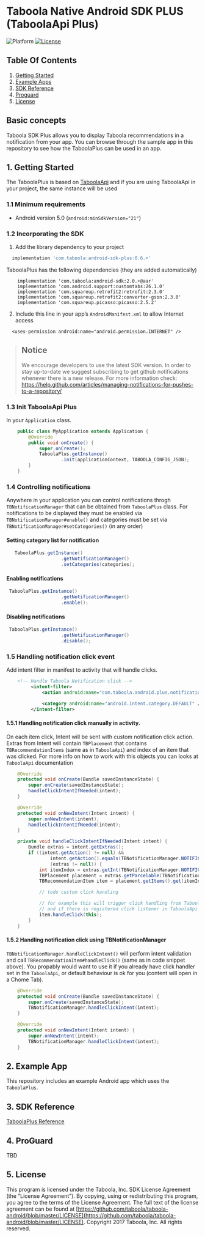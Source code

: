 # Taboola Native Android SDK PLUS (TaboolaApi Plus)
![Platform](https://img.shields.io/badge/Platform-Android-green.svg)
[![License](https://img.shields.io/badge/License%20-Taboola%20SDK%20License-blue.svg)](https://github.com/taboola/taboola-android/blob/master/LICENSE)

## Table Of Contents
1. [Getting Started](#1-getting-started)
2. [Example Apps](#2-example-apps)
3. [SDK Reference](#3-sdk-reference)
4. [Proguard](#4-proguard)
5. [License](#5-license)

## Basic concepts
Taboola SDK Plus allows you to display Taboola recommendations in a notification from your app.
You can browse through the sample app in this repository to see how
the TaboolaPlus can be used in an app.

## 1. Getting Started
The TaboolaPlus is based on [TaboolaApi](https://github.com/taboola/taboola-android-api) and if you are using TaboolaApi in your project, the same instance will be used

### 1.1 Minimum requirements

* Android version 5.0  (```android:minSdkVersion="21"```)

### 1.2 Incorporating the SDK

1. Add the library dependency to your project

  ```groovy
    implementation 'com.taboola:android-sdk-plus:0.6.+'
```
TaboolaPlus has the following dependencies (they are added automatically)
```
    implementation 'com.taboola:android-sdk:2.0.+@aar'
    implementation 'com.android.support:customtabs:26.1.0'
    implementation 'com.squareup.retrofit2:retrofit:2.3.0'
    implementation 'com.squareup.retrofit2:converter-gson:2.3.0'
    implementation 'com.squareup.picasso:picasso:2.5.2'
 ```

2. Include this line in your app’s `AndroidManifest.xml` to allow Internet access
 ```
   <uses-permission android:name="android.permission.INTERNET" />
 ```

> ## Notice
> We encourage developers to use the latest SDK version. In order to stay up-to-date we suggest subscribing to get github notifications whenever there is a new release. For more information check: https://help.github.com/articles/managing-notifications-for-pushes-to-a-repository/

### 1.3 Init TaboolaApi Plus

In your `Application` class.

```java
    public class MyApplication extends Application {
        @Override
        public void onCreate() {
            super.onCreate();
            TaboolaPlus.getInstance()
                    .init(applicationContext, TABOOLA_CONFIG_JSON);
        }
    }
```
### 1.4 Controlling notifications
Anywhere in your application you can control notifications throgh
`TBNotificationManager` that can be obtained from `TaboolaPlus` class.
For notifications to be displayed they must be enabled via `TBNotificationManager#enable()`
and categories must be set via `TBNotificationManager#setCategories()` (in any order)

#### Setting category list for notification
```java
   TaboolaPlus.getInstance()
                    .getNotificationManager()
                    .setCategories(categories);
```
#### Enabling notifications
```java
 TaboolaPlus.getInstance()
                    .getNotificationManager()
                    .enable();
```
#### Disabling notifications
```java
 TaboolaPlus.getInstance()
                    .getNotificationManager()
                    .disable();
```

### 1.5 Handling notification click event
Add intent filter in manifest to activity that will handle clicks.
```xml
    <!-- Handle Taboola Notification click -->
         <intent-filter>
             <action android:name="com.taboola.android.plus.notification.NOTIFICATION_CLICK_EVENT" />

             <category android:name="android.intent.category.DEFAULT" />
         </intent-filter>
```
#### 1.5.1 Handling notification click manually in activity.
On each item click, Intent will be sent with custom notification click action.
Extras from Intent will contain `TBPlacement` that contains `TBRecommendationItem`s (same as in `TaboolaApi`)
and index of an item that was clicked. For more info on how to work with this objects you can looks at `TaboolaApi` documentation
```java
    @Override
    protected void onCreate(Bundle savedInstanceState) {
        super.onCreate(savedInstanceState);
        handleClickIntentIfNeeded(intent);
    }

    @Override
    protected void onNewIntent(Intent intent) {
        super.onNewIntent(intent);
        handleClickIntentIfNeeded(intent);
    }

    private void handleClickIntentIfNeeded(Intent intent) {
        Bundle extras = intent.getExtras();
        if ((intent.getAction() != null) &&
                intent.getAction().equals(TBNotificationManager.NOTIFICATION_CLICK_INTENT_ACTION) &&
                (extras != null)) {
            int itemIndex = extras.getInt(TBNotificationManager.NOTIFICATION_CLICK_INTENT_EXTRA_ITEM_INDEX);
            TBPlacement placement = extras.getParcelable(TBNotificationManager.NOTIFICATION_CLICK_INTENT_EXTRA_PLACEMENT);
            TBRecommendationItem item = placement.getItems().get(itemIndex);

            // todo custom click handling

            // for example this will trigger click handling from TaboolaApi
            // and if there is registered click listener in TaboolaApi it will be called
            item.handleClick(this);
        }
    }
```

#### 1.5.2 Handling notification click using TBNotificationManager
`TBNotificationManager.handleClickIntent()` will perform intent validation and call `TBRecommendationItem#handleClick()` (same as in code snippet above).
You propably would want to use it if you already have click handler set in the `TaboolaApi`, or default behaviour is ok for you (content will open in a Chome Tab).
```java
    @Override
    protected void onCreate(Bundle savedInstanceState) {
        super.onCreate(savedInstanceState);
        TBNotificationManager.handleClickIntent(intent);
    }

    @Override
    protected void onNewIntent(Intent intent) {
        super.onNewIntent(intent);
        TBNotificationManager.handleClickIntent(intent);
    }
```
## 2. Example App
This repository includes an example Android app which uses the `TaboolaPlus`.

## 3. SDK Reference
[TaboolaPlus Reference](doc/TaboolaPlus_reference.md)

## 4. ProGuard
TBD

## 5. License
This program is licensed under the Taboola, Inc. SDK License Agreement (the “License Agreement”).  By copying, using or redistributing this program, you agree to the terms of the License Agreement.  The full text of the license agreement can be found at [https://github.com/taboola/taboola-android/blob/master/LICENSE](https://github.com/taboola/taboola-android/blob/master/LICENSE).
Copyright 2017 Taboola, Inc.  All rights reserved.
